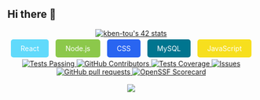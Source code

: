 ## Hi there 👋
<p align="center">
  <a href="https://github.com/oakoudad/badge42">
    <img src="https://badge.mediaplus.ma/binary/kben-tou" alt="kben-tou's 42 stats" />
  </a>
</p>
<p align="center">
  <span style="background-color:#61DAFB; color:white; padding:10px 20px; margin:5px; border-radius:5px;">React</span>
  <span style="background-color:#8CC84B; color:white; padding:10px 20px; margin:5px; border-radius:5px;">Node.js</span>
  <span style="background-color:#2965F1; color:white; padding:10px 20px; margin:5px; border-radius:5px;">CSS</span>
  <span style="background-color:#00758F; color:white; padding:10px 20px; margin:5px; border-radius:5px;">MySQL</span>
  <span style="background-color:#F7DF1E; color:white; padding:10px 20px; margin:5px; border-radius:5px;">JavaScript</span>
</p>
<p align="center">
    <a href="https://github.com/anuraghazra/github-readme-stats/actions">
      <img alt="Tests Passing" src="https://github.com/anuraghazra/github-readme-stats/workflows/Test/badge.svg" />
    </a>
    <a href="https://github.com/anuraghazra/github-readme-stats/graphs/contributors">
      <img alt="GitHub Contributors" src="https://img.shields.io/github/contributors/anuraghazra/github-readme-stats" />
    </a>
    <a href="https://codecov.io/gh/anuraghazra/github-readme-stats">
      <img alt="Tests Coverage" src="https://codecov.io/gh/anuraghazra/github-readme-stats/branch/master/graph/badge.svg" />
    </a>
    <a href="https://github.com/anuraghazra/github-readme-stats/issues">
      <img alt="Issues" src="https://img.shields.io/github/issues/anuraghazra/github-readme-stats?color=0088ff" />
    </a>
    <a href="https://github.com/anuraghazra/github-readme-stats/pulls">
      <img alt="GitHub pull requests" src="https://img.shields.io/github/issues-pr/anuraghazra/github-readme-stats?color=0088ff" />
    </a>
    <a href="https://securityscorecards.dev/viewer/?uri=github.com/anuraghazra/github-readme-stats">
      <img alt="OpenSSF Scorecard" src="https://api.securityscorecards.dev/projects/github.com/anuraghazra/github-readme-stats/badge" />
    </a>
    <br />
    <br />
    <a href="https://vercel.com?utm\_source=github\_readme\_stats\_team\&utm\_campaign=oss">
      <img src="./powered-by-vercel.svg"/>
    </a>
  </p>
